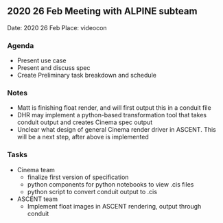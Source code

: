 ## 2020 26 Feb Meeting with ALPINE subteam

Date:  2020 26 Feb
Place: videocon

### Agenda

- Present use case
- Present and discuss spec
- Create Preliminary task breakdown and schedule

### Notes

- Matt is finishing float render, and will first output this in a conduit file
- DHR may implement a python-based transformation tool that takes conduit output and creates Cinema spec output 
- Unclear what design of general Cinema render driver in ASCENT. This will be a next step, after above is implemented

### Tasks

- Cinema team
    - finalize first version of specification
    - python components for python notebooks to view .cis files
    - python script to convert conduit output to .cis
- ASCENT team
    - Implement float images in ASCENT rendering, output through conduit

